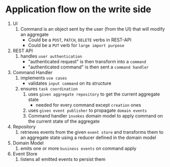 # Application flow on the write side

1. UI
    1. Command is an object sent by the user (from the UI) that will modify an aggregate
        * Could be a `POST`, `PATCH`, `DELETE` verbs in REST-API
        * Could be a `PUT` verb for `large import purpose`
1. REST API
    1. handles `user authentication`
        * "authenticated request" is then transform into a `command`
        * "authenticated command" is then sent a `command handler`
1. Command Handler
    1. implements `use cases`
        * validates `input command` on its structure
    1. ensures `task coordination`
        1. uses `given aggregate repository` to get the current aggregate state
            * needed for every command except `creation` ones
        1. uses `given event publisher` to propagate `domain events`
        1. Command handler `invokes` domain model to apply command on the current state of the aggregate
1. Repository
    1. retrieves events from the given `event store` and transforms them to an aggregate state using a reducer defined in the domain model
1. Domain Model
    1. emits one or more `business events` on command apply
1. Event Store
    1. listens all emitted events to persist them